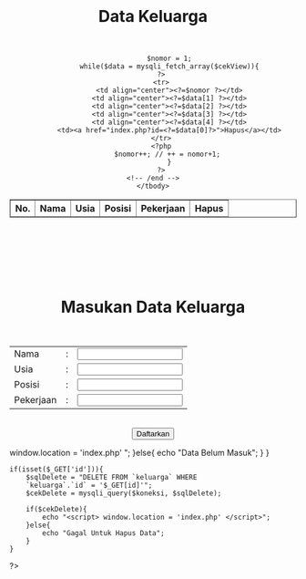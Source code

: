   <?php
    $koneksi = mysqli_connect("localhost", "root", "", "db_family");

    if($koneksi){
        //echo "Alhamdulillah sudah terkoneksi";
    }else{
        echo "Aduh, gagal nih gan";
    }
?>
<style type="text/css">
    h1{text-align: center;}
    h2{text-align: center;}
    body{background-image: url("Gambar/bg1.jpg");}
</style>
<br><br><br><h1>Data Keluarga</h1><br>
<center><table border="1" bgcolor="">
    <thead>
        <th>No.</th>
        <th>Nama</th>
        <th>Usia</th>
        <th>Posisi</th>
        <th>Pekerjaan</th>
        <th>Hapus</th>
    </thead>
    <tbody>
        <?php
            $sqlView = "SELECT * FROM `keluarga`";
            $cekView = mysqli_query($koneksi, $sqlView);

            $nomor = 1;
            while($data = mysqli_fetch_array($cekView)){
        ?>
        <tr>
            <td align="center"><?=$nomor ?></td>
            <td align="center"><?=$data[1] ?></td>
            <td align="center"><?=$data[2] ?></td>
            <td align="center"><?=$data[3] ?></td>
            <td align="center"><?=$data[4] ?></td>
            <td><a href="index.php?id=<?=$data[0]?>">Hapus</a></td>
        </tr>
        <?php
            $nomor++; // ++ = nomor+1; 
            }
        ?>
    <!-- /end -->
    </tbody>
</table></center><br><br><br><br><br>
<h1>Masukan Data Keluarga</h1>
<form action="" method="post"><br>
<center><table border="0">
    <tr>
        <td>Nama</td>
        <td>:</td>
        <td><input type="text" name="Nama"></td>
    </tr>
    <tr>
        <td>Usia</td>
        <td>:</td>
        <td><input type="text" name="Usia"></td>
    </tr>
    <tr>
        <td>Posisi</td>
        <td>:</td>
        <td><input type="text" name="Posisi"></td>
    </tr>
    <tr>
        <td>Pekerjaan</td>
        <td>:</td>
        <td><input type="text" name="Pekerjaan"></td>
    </tr>
</table><br></center>
<center><input type="submit" name="registrasi" value="Daftarkan"></center>
</form>
<?php
    if(isset($_POST['registrasi'])){
        $sqlInput = "INSERT INTO `keluarga` (`Nama`,`Usia`,`Posisi`,`Pekerjaan`)
                VALUES ('$_POST[Nama]', '$_POST[Usia]', '$_POST[Posisi]', '$_POST[Pekerjaan]')";
        $cekInput = mysqli_query($koneksi, $sqlInput);
        if($cekInput){
            echo "<script> window.location = 'index.php' </script>";
        }else{
            echo "Data Belum Masuk";
        }
    }

    if(isset($_GET['id'])){
        $sqlDelete = "DELETE FROM `keluarga` WHERE
        `keluarga`.`id` = '$_GET[id]'";
        $cekDelete = mysqli_query($koneksi, $sqlDelete);

        if($cekDelete){
            echo "<script> window.location = 'index.php' </script>";
        }else{
            echo "Gagal Untuk Hapus Data";
        }
    }
?>

